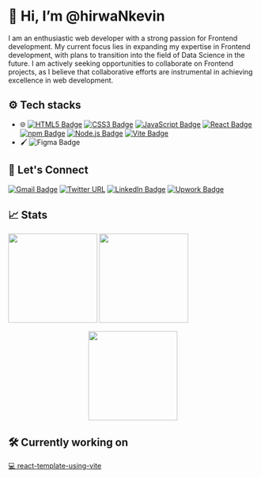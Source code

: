 # 👋 Hi, I’m @hirwaNkevin
I am an enthusiastic web developer with a strong passion for Frontend development. My current focus lies in expanding my expertise in Frontend development, with plans to transition into the field of Data Science in the future. I am actively seeking opportunities to collaborate on Frontend projects, as I believe that collaborative efforts are instrumental in achieving excellence in web development.    
 ## ⚙️ Tech stacks
 - 🌐 [![HTML5 Badge](https://img.shields.io/badge/HTML5-E34F26?logo=html5&logoColor=fff&style=plastic)](https://developer.mozilla.org/en-US/docs/Web/HTML)
 [![CSS3 Badge](https://img.shields.io/badge/CSS3-1572B6?logo=css3&logoColor=fff&style=plastic)](https://developer.mozilla.org/en-US/docs/Web/CSS)
 [![JavaScript Badge](https://img.shields.io/badge/JavaScript-F7DF1E?logo=javascript&logoColor=000&style=plastic)](https://developer.mozilla.org/en-US/docs/Web/javascript)
[![React Badge](https://img.shields.io/badge/React-61DAFB?logo=react&logoColor=000&style=plastic)](https://github.com/hirwaNkevin)
[![npm Badge](https://img.shields.io/badge/npm-CB3837?logo=npm&logoColor=fff&style=plastic)](https://github.com/hirwaNkevin)
[![Node.js Badge](https://img.shields.io/badge/Node.js-393?logo=nodedotjs&logoColor=fff&style=plastic)](https://github.com/hirwaNkevin)
[![Vite Badge](https://img.shields.io/badge/Vite-646CFF?logo=vite&logoColor=fff&style=plastic)](https://github.com/hirwaNkevin)
 - 🖌️ ![Figma Badge](https://img.shields.io/badge/Figma-F24E1E?logo=figma&logoColor=fff&style=plastic)

 ## 📱 Let's Connect  
[![Gmail Badge](https://img.shields.io/badge/Gmail-EA4335?logo=gmail&logoColor=fff&style=plastic)](mailto:hirwankevin@gmail.com) 
[![Twitter URL](https://img.shields.io/twitter/url?url=https%3A%2F%2Ftwitter.com%2FkevinHirwaN&style=flat&logo=Twitter&logoColor=blue&label=%40kevinHirwaN&labelColor=black&color=black&link=https%3A%2F%2Ftwitter.com%2FkevinHirwaN)](https://twitter.com/kevinHirwaN)
[![LinkedIn Badge](https://img.shields.io/badge/LinkedIn-0A66C2?logo=linkedin&logoColor=fff&style=plastic)](https://www.linkedin.com/in/kevin-hirwa-nzitatira-623022281/)
[![Upwork Badge](https://img.shields.io/badge/Upwork-6FDA44?logo=upwork&logoColor=fff&style=plastic)](https://www.upwork.com/freelancers/~0197ce3fd6a5e18f08)
## 📈 Stats
 <a href="https://github.com/hirwaNkevin">
    <img height="180em" src="https://github-readme-stats.vercel.app/api?username=hirwaNKevin&theme=tokyonight&show_icons=true&hide_border=true&count_private=true"></a>
 <a href="https://github.com/hirwaNkevin">
    <img height="180em" src="https://github-readme-stats.vercel.app/api/top-langs/?username=hirwaNKevin&theme=tokyonight&show_icons=true&hide_border=true&layout=compact"></a>
    
 <a href="https://github.com/hirwaNkevin"><img  style="display:block;margin: auto;" height="180em" src="https://github-readme-streak-stats.herokuapp.com/?user=hirwaNKevin&theme=tokyonight&hide_border=true"></a>

## 🛠️ Currently working on
[💻 react-template-using-vite ](https://github.com/hirwaNkevin/react-template-using-vite)
